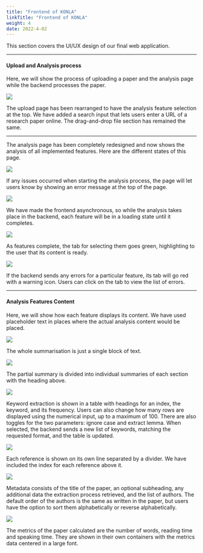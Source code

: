 ```yaml
---
title: "Frontend of KONLA"
linkTitle: "Frontend of KONLA"
weight: 4
date: 2022-4-02
---
```

This section covers the UI/UX design of our final web application.
***
#### Upload and Analysis process
Here, we will show the process of uploading a paper and the analysis page while the backend processes the paper.

![](/2021/group6/images/frontend/upload_v2.png)

The upload page has been rearranged to have the analysis feature selection at the top. We have added a search input that lets users enter a URL of a research paper online. The drag-and-drop file section has remained the same.

***

The analysis page has been completely redesigned and now shows the analysis of all implemented features. Here are the different states of this page.

![](/2021/group6/images/frontend/analysis_start_failed_v2.png)

If any issues occurred when starting the analysis process, the page will let users know by showing an error message at the top of the page.

![](/2021/group6/images/frontend/analysis_loading_v2.png)

We have made the frontend asynchronous, so while the analysis takes place in the backend, each feature will be in a loading state until it completes.

![](/2021/group6/images/frontend/analysis_completed_v2.png)

As features complete, the tab for selecting them goes green, highlighting to the user that its content is ready.

![](/2021/group6/images/frontend/analysis_error_v2.png)

If the backend sends any errors for a particular feature, its tab will go red with a warning icon. Users can click on the tab to view the list of errors.

***

#### Analysis Features Content

Here, we will show how each feature displays its content. We have used placeholder text in places where the actual analysis content would be placed.

![](/2021/group6/images/analysis_features/whole_summary.png)

The whole summarisation is just a single block of text.

![](/2021/group6/images/analysis_features/partial_summary.png)

The partial summary is divided into individual summaries of each section with the heading above.

![](/2021/group6/images/analysis_features/keywords_extraction.png)

Keyword extraction is shown in a table with headings for an index, the keyword, and its frequency. Users can also change how many rows are displayed using the numerical input, up to a maximum of 100. There are also toggles for the two parameters: ignore case and extract lemma. When selected, the backend sends a new list of keywords, matching the requested format, and the table is updated.

![](/2021/group6/images/analysis_features/refs_extraction.png)

Each reference is shown on its own line separated by a divider. We have included the index for each reference above it.

![](/2021/group6/images/analysis_features/metadata_extraction.png)

Metadata consists of the title of the paper, an optional subheading, any additional data the extraction process retrieved, and the list of authors. The default order of the authors is the same as written in the paper, but users have the option to sort them alphabetically or reverse alphabetically.

![](/2021/group6/images/analysis_features/metrics.png)

The metrics of the paper calculated are the number of words, reading time and speaking time. They are shown in their own containers with the metrics data centered in a large font.
